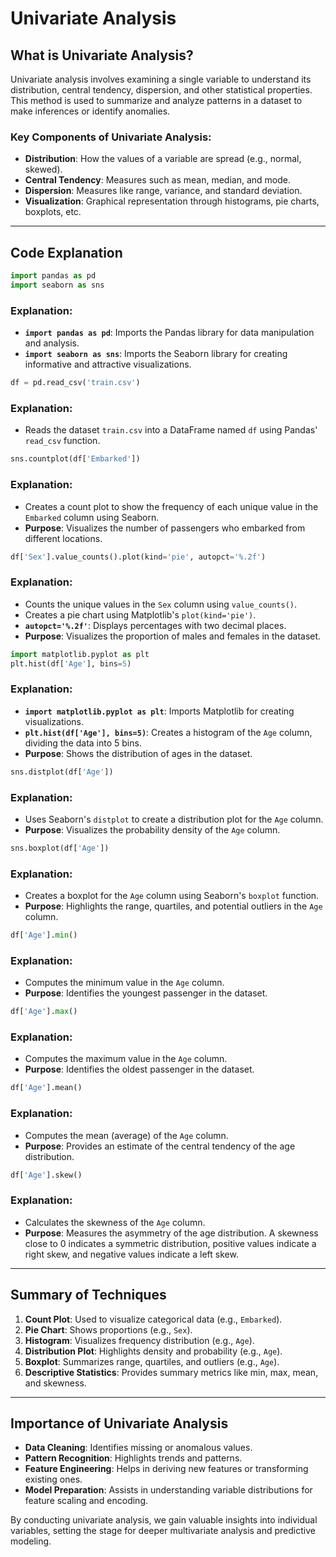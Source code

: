 # Univariate Analysis

## What is Univariate Analysis?
Univariate analysis involves examining a single variable to understand its distribution, central tendency, dispersion, and other statistical properties. This method is used to summarize and analyze patterns in a dataset to make inferences or identify anomalies.

### Key Components of Univariate Analysis:
- **Distribution**: How the values of a variable are spread (e.g., normal, skewed).
- **Central Tendency**: Measures such as mean, median, and mode.
- **Dispersion**: Measures like range, variance, and standard deviation.
- **Visualization**: Graphical representation through histograms, pie charts, boxplots, etc.

---

## Code Explanation

```python
import pandas as pd
import seaborn as sns
```
### Explanation:
- **`import pandas as pd`**: Imports the Pandas library for data manipulation and analysis.
- **`import seaborn as sns`**: Imports the Seaborn library for creating informative and attractive visualizations.

```python
df = pd.read_csv('train.csv')
```
### Explanation:
- Reads the dataset `train.csv` into a DataFrame named `df` using Pandas' `read_csv` function.

```python
sns.countplot(df['Embarked'])
```
### Explanation:
- Creates a count plot to show the frequency of each unique value in the `Embarked` column using Seaborn.
- **Purpose**: Visualizes the number of passengers who embarked from different locations.

```python
df['Sex'].value_counts().plot(kind='pie', autopct='%.2f')
```
### Explanation:
- Counts the unique values in the `Sex` column using `value_counts()`.
- Creates a pie chart using Matplotlib's `plot(kind='pie')`.
- **`autopct='%.2f'`**: Displays percentages with two decimal places.
- **Purpose**: Visualizes the proportion of males and females in the dataset.

```python
import matplotlib.pyplot as plt
plt.hist(df['Age'], bins=5)
```
### Explanation:
- **`import matplotlib.pyplot as plt`**: Imports Matplotlib for creating visualizations.
- **`plt.hist(df['Age'], bins=5)`**: Creates a histogram of the `Age` column, dividing the data into 5 bins.
- **Purpose**: Shows the distribution of ages in the dataset.

```python
sns.distplot(df['Age'])
```
### Explanation:
- Uses Seaborn's `distplot` to create a distribution plot for the `Age` column.
- **Purpose**: Visualizes the probability density of the `Age` column.

```python
sns.boxplot(df['Age'])
```
### Explanation:
- Creates a boxplot for the `Age` column using Seaborn's `boxplot` function.
- **Purpose**: Highlights the range, quartiles, and potential outliers in the `Age` column.

```python
df['Age'].min()
```
### Explanation:
- Computes the minimum value in the `Age` column.
- **Purpose**: Identifies the youngest passenger in the dataset.

```python
df['Age'].max()
```
### Explanation:
- Computes the maximum value in the `Age` column.
- **Purpose**: Identifies the oldest passenger in the dataset.

```python
df['Age'].mean()
```
### Explanation:
- Computes the mean (average) of the `Age` column.
- **Purpose**: Provides an estimate of the central tendency of the age distribution.

```python
df['Age'].skew()
```
### Explanation:
- Calculates the skewness of the `Age` column.
- **Purpose**: Measures the asymmetry of the age distribution. A skewness close to 0 indicates a symmetric distribution, positive values indicate a right skew, and negative values indicate a left skew.

---

## Summary of Techniques
1. **Count Plot**: Used to visualize categorical data (e.g., `Embarked`).
2. **Pie Chart**: Shows proportions (e.g., `Sex`).
3. **Histogram**: Visualizes frequency distribution (e.g., `Age`).
4. **Distribution Plot**: Highlights density and probability (e.g., `Age`).
5. **Boxplot**: Summarizes range, quartiles, and outliers (e.g., `Age`).
6. **Descriptive Statistics**: Provides summary metrics like min, max, mean, and skewness.

---

## Importance of Univariate Analysis
- **Data Cleaning**: Identifies missing or anomalous values.
- **Pattern Recognition**: Highlights trends and patterns.
- **Feature Engineering**: Helps in deriving new features or transforming existing ones.
- **Model Preparation**: Assists in understanding variable distributions for feature scaling and encoding.

By conducting univariate analysis, we gain valuable insights into individual variables, setting the stage for deeper multivariate analysis and predictive modeling.
